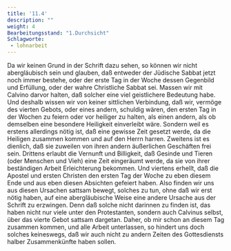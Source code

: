 ```yaml
---
title: '11.4'
description: ""
weight: 4
Bearbeitungsstand: "1.Durchsicht"
Schlagworte:
 - lohnarbeit
---
```


<!-- Seite 485 -->
Da wir keinen Grund in der Schrift dazu
sehen, so können wir nicht abergläubisch sein und
glauben, daß entweder der Jüdische Sabbat jetzt
noch immer bestehe, oder der erste Tag in der Woche
dessen Gegenbild und Erfüllung, oder der wahre
Christliche Sabbat sei. Massen wir mit Calvino
darvor halten, daß solcher eine viel geistlichere
Bedeutung habe. Und deshalb wissen wir
von keiner sittlichen Verbindung, daß wir, vermöge
des vierten Gebots, oder eines andern, schuldig
wären, den ersten Tag in der Wochen zu feiern
oder vor heiliger zu halten, als einen andern,
als ob demselben eine besondere Heiligkeit einverleibt
wäre. Sondern weil es erstens allerdings nötig
ist, daß eine gewisse Zeit gesetzt werde, da die
Heiligen zusammen kommen und auf den Herrn harren.
Zweitens ist es dienlich, daß sie zuweilen von
ihren andern äußerlichen Geschäften frei sein. Drittens
erlaubt die Vernunft und Billigkeit, daß Gesinde
und Tieren (oder Menschen und Vieh) eine
Zeit eingeräumt werde, da sie von ihrer beständigen
Arbeit Erleichterung bekommen. Und viertens erhellt,
daß die Apostel und ersten Christen den ersten<!-- Seite 486 -->
Tag der Woche zu eben diesem Ende und aus eben
diesen Absichten gefeiert haben. Also finden wir uns
aus diesen Ursachen sattsam bewegt, solches zu tun,
ohne daß wir erst nötig haben, auf eine abergläubische
Weise eine andere Ursache aus der Schrift zu
erzwingen. Denn daß solche nicht darinnen zu finden
ist, das haben nicht nur viele unter den Protestanten,
sondern auch Calvinus selbst, über das vierte
Gebot sattsam dargetan. Daher, ob mir schon
an diesem Tag zusammen kommen, und alle Arbeit
unterlassen, so hindert uns doch solches keineswegs,
daß wir auch nicht zu andern Zeiten des Gottesdiensts
halber Zusammenkünfte haben sollen.

